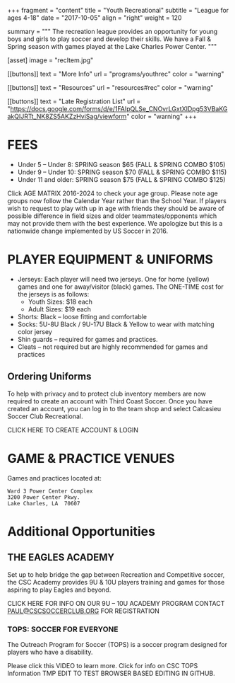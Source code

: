 +++
fragment = "content"
title = "Youth Recreational"
subtitle = "League for ages 4-18"
date = "2017-10-05"
align = "right"
weight = 120

summary = """
The recreation league provides an opportunity for young boys and girls to play soccer and develop their skills. We have a Fall & Spring season with games played at the Lake Charles Power Center.
"""

[asset]
  image = "recItem.jpg"

[[buttons]]
  text = "More Info"
  url = "programs/youthrec"
  color = "warning"

[[buttons]]
  text = "Resources"
  url = "resources#rec"
  color = "warning"

[[buttons]]
  text = "Late Registration List"
  url = "https://docs.google.com/forms/d/e/1FAIpQLSe_CNOvrLGxtXIDpg53VBaKGakQIJRTt_NK8ZS5AKZzHviSag/viewform"
  color = "warning"
+++

# FEES

 - Under 5 – Under 8:  SPRING season $65 (FALL & SPRING COMBO $105)
 - Under 9 – Under 10: SPRING season $70 (FALL & SPRING COMBO $115) 
 - Under 11 and older:  SPRING season $75 (FALL & SPRING COMBO $125) 

Click AGE MATRIX 2016-2024 to check your age group.
Please note age groups now follow the Calendar Year rather than the School Year. If players wish to request to play with up in age with friends they should be aware of possible difference in field sizes and older teammates/opponents which may not provide them with the best experience. We apologize but this is a nationwide change implemented by US Soccer in 2016. 

# PLAYER EQUIPMENT & UNIFORMS

 - Jerseys: Each player will need two jerseys. One for home (yellow) games and one for away/visitor (black) games. The ONE-TIME cost for the jerseys is as follows:
   - Youth Sizes:  $18 each
   - Adult Sizes:  $19 each
 - Shorts: Black – loose fitting and comfortable
 - Socks: 5U-8U Black / 9U-17U Black & Yellow to wear with matching color jersey
 - Shin guards – required for games and practices.
 - Cleats – not required but are highly recommended for games and practices

## Ordering Uniforms

To help with privacy and to protect club inventory members are now required to create an account with Third Coast Soccer. Once you have created an account, you can log in to the team shop and select Calcasieu Soccer Club Recreational.

CLICK HERE TO CREATE ACCOUNT & LOGIN

# GAME & PRACTICE VENUES

Games and practices located at:

```
Ward 3 Power Center Complex
3200 Power Center Pkwy.
Lake Charles, LA  70607
```

# Additional Opportunities

## THE EAGLES ACADEMY

Set up to help bridge the gap between Recreation and Competitive soccer, the CSC Academy provides 9U & 10U players training and games for those aspiring to play Eagles and beyond.

CLICK HERE FOR INFO ON OUR 9U – 10U ACADEMY PROGRAM
CONTACT PAUL@CSCSOCCERCLUB.ORG FOR REGISTRATION

### TOPS: SOCCER FOR EVERYONE
The Outreach Program for Soccer (TOPS) is a soccer program designed for players who have a disability. 

Please click this VIDEO to learn more.
Click for info on CSC TOPS Information
TMP EDIT TO TEST BROWSER BASED EDITING IN GITHUB.

